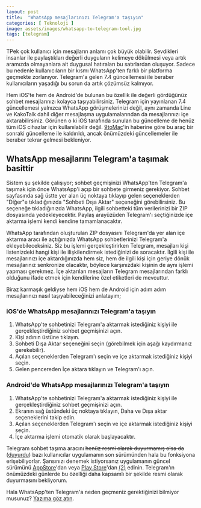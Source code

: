 ```yaml
---
layout: post
title:  "WhatsApp mesajlarınızı Telegram'a taşıyın"
categories: [ Teknoloji ]
image: assets/images/whatsapp-to-telegram-tool.jpg
tags: [telegram]
---
```

TPek çok kullanıcı için mesajların anlamı çok büyük olabilir. Sevdikleri insanlar ile paylaştıkları değerli duyguların kelimeye dökülmesi veya artık aramızda olmayanlara ait duygusal hatıraları bu satırlardan oluşuyor. Sadece bu nedenle kullanıcıların bir kısmı WhatsApp'ten farklı bir platforma geçmekte zorlanıyor. Telegram'a gelen 7.4 güncellemesi ile beraber kullanıcıların yaşadığı bu sorun da artık çözümsüz kalmıyor.

Hem iOS'te hem de Android'de bulunan bu özellik ile değerli gördüğünüz sohbet mesajlarınızı kolayca taşıyabilirsiniz. Telegram için yayınlanan 7.4 güncellemesi yalnızca WhatsApp görüşmelerinizi değil, aynı zamanda Line ve KakoTalk dahil diğer mesajlaşma uygulamalarından da mesajlarınızı içe aktarabilirsiniz. Görünen o ki iOS tarafında sunulan bu güncelleme de henüz tüm iOS cihazlar için kullanılabilir değil. [9toMac](https://9to5mac.com/2021/01/27/amid-whatsapp-privacy-backlash-telegram-building-new-tool-for-importing-chats-from-other-apps/)'in haberine göre bu araç bir sonraki güncelleme ile kaldırıldı, ancak önümüzdeki güncellemeler ile beraber tekrar gelmesi bekleniyor.

## WhatsApp mesajlarını Telegram'a taşımak basittir
Sistem şu şekilde çalışıyor; sohbet geçmişinizi WhatsApp'ten Telegram'a taşımak için önce WhatsApp'i açıp bir sohbete girmeniz gerekiyor. Sohbet sayfasında sağ üstte yer alan üç noktaya tıklayıp gelen seçeneklerden "Diğer"e tıkladığınızda "Sohbeti Dışa Aktar" seçeneğini görebilirsiniz. Bu seçeneğe tıkladığınızda WhatsApp, ilgili sohbetteki tüm verilerinizi bir ZIP dosyasında yedekleyecektir. Paylaş arayüzüden Telegram'ı seçtiğinizde içe aktarma işlemi kendi kendine tamamlanacaktır.

WhatsApp tarafından oluşturulan ZIP dosyasını Telegram'da yer alan içe aktarma aracı ile açtığınızda WhatsApp sohbetlerinizi Telegram'a ekleyebileceksiniz. Siz bu işlemi gerçekleştirirken Telegram, mesajları kişi listenizdeki hangi kişi ile ilişkilendirmek istediğinizi de soracaktır. İlgili kişi ile mesajlarınızı içe aktardığınızda hem siz, hem de ilgili kişi için geriye dönük mesajlarınız senkronize olacaktır, böylece karşınızdaki kişinin de aynı işlemi yapması gerekmez. İçe aktarılan mesajların Telegram mesajlarından farklı olduğunu ifade etmek için kendilerine özel etiketleri de mevcuttur.

Biraz karmaşık geldiyse hem iOS hem de Android için adım adım mesajlarınızı nasıl taşıyabileceğinizi anlatayım;

### iOS'de WhatsApp mesajlarınızı Telegram'a taşıyın
1. WhatsApp'te sohbetinizi Telegram'a aktarmak istediğiniz kişiyi ile gerçekleştirdiğiniz sohbet geçmişinizi açın.
2. Kişi adının üstüne tıklayın.
3. Sohbeti Dışa Aktar seçeneğini seçin (görebilmek için aşağı kaydırmanız gerekebilir).
4. Açılan seçeneklerden Telegram'ı seçin ve içe aktarmak istediğiniz kişiyi seçin.
5. Gelen pencereden İçe aktara tıklayın ve Telegram'ı açın.

### Android'de WhatsApp mesajlarınızı Telegram'a taşıyın
1. WhatsApp'te sohbetinizi Telegram'a aktarmak istediğiniz kişiyi ile gerçekleştirdiğiniz sohbet geçmişinizi açın.
2. Ekranın sağ üstündeki üç noktaya tıklayın, Daha ve Dışa aktar seçeneklerini takip edin.
3. Açılan seçeneklerden Telegram'ı seçin ve içe aktarmak istediğiniz kişiyi seçin.
4. İçe aktarma işlemi otomatik olarak başlayacaktır.

Telegram sohbet taşıma aracını ~~henüz resmi olarak duyurmamış olsa da~~ ([duyurdu](https://telegram.org/blog/move-history/tr)) bazı kullanıcılar uygulamanın son sürümünden hala bu fonksiyona erişebiliyorlar. Şansınızı denemek istiyorsanız uygulamanın güncel sürümünü [AppStore](https://apps.apple.com/us/app/telegram-messenger/id686449807)'dan veya [Play Store](https://play.google.com/store/apps/details?id=org.telegram.messenger)'dan [(2)](https://play.google.com/store/apps/details?id=org.thunderdog.challegram) edinin. Telegram'ın önümüzdeki günlerde bu özelliği daha kapsamlı bir şekilde resmi olarak duyurmasını bekliyorum.

Hala WhatsApp'ten Telegram'a neden geçmeniz gerektiğinizi bilmiyor musunuz? [Yazıma göz atın](/whatsappten-kacis-mesajlarinizi-facebook-ile-paylasmak-zorundasiniz/).
